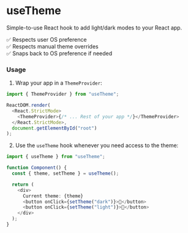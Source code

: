 # useTheme

Simple-to-use React hook to add light/dark modes to your React app.

✅ Respects user OS preference<br />
✅ Respects manual theme overrides<br />
✅ Snaps back to OS preference if needed<br />

### Usage

1. Wrap your app in a `ThemeProvider`:

```typescript
import { ThemeProvider } from "useTheme";

ReactDOM.render(
  <React.StrictMode>
    <ThemeProvider>{/* ... Rest of your app */}</ThemeProvider>
  </React.StrictMode>,
  document.getElementById("root")
);
```

2. Use the `useTheme` hook whenever you need access to the theme:

```typescript
import { useTheme } from "useTheme";

function Component() {
  const { theme, setTheme } = useTheme();

  return (
    <div>
      Current theme: {theme}
      <button onClick={setTheme("dark")}>🌚</button>
      <button onClick={setTheme("light")}>🌝</button>
    </div>
  );
}
```
